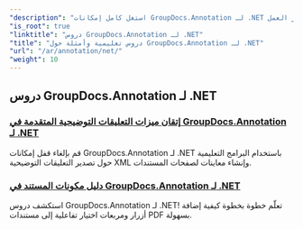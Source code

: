 ```yaml
---
"description": "استغل كامل إمكانات GroupDocs.Annotation لـ .NET مع دروسنا التعليمية. تكامل بسلاسة، وحسّن التعاون، وحسّن سير العمل."
"is_root": true
"linktitle": "دروس GroupDocs.Annotation لـ .NET"
"title": "دروس تعليمية وأمثلة حول GroupDocs.Annotation لـ .NET"
"url": "/ar/annotation/net/"
"weight": 10
---
```


## دروس GroupDocs.Annotation لـ .NET
### [إتقان ميزات التعليقات التوضيحية المتقدمة في GroupDocs.Annotation لـ .NET](./master-advanced-annotation-features/)
قم بإلغاء قفل إمكانات GroupDocs.Annotation لـ .NET باستخدام البرامج التعليمية حول تصدير التعليقات التوضيحية XML وإنشاء معاينات لصفحات المستندات.
### [دليل مكونات المستند في GroupDocs.Annotation لـ .NET](./guide-to-document-components/)
استكشف دروس GroupDocs.Annotation لـ .NET! تعلّم خطوة بخطوة كيفية إضافة أزرار ومربعات اختيار تفاعلية إلى مستندات PDF بسهولة.